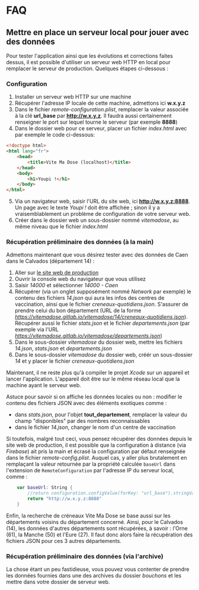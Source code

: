 # FAQ

## Mettre en place un serveur local pour jouer avec des données

Pour tester l'application ainsi que les évolutions et corrections faites dessus, il est possible d'utiliser un serveur web HTTP en local pour remplacer le serveur de production.
Quelques étapes ci-dessous :

### Configuration

1. Installer un serveur web HTTP sur une machine
2. Récupérer l'adresse IP locale de cette machine, admettons ici **w.x.y.z**
3. Dans le fichier _remote-configuration.plist_, remplacer la valeur associée à la clé **url_base** par **http://w.x.y.z**. Il faudra aussi certainement renseigner le port sur lequel tourne le serveur (par exemple **8888**)
4. Dans le dossier web pour ce serveur, placer un fichier _index.html_ avec par exemple le code ci-dessous:
```HTML
<!doctype html>
<html lang="fr">
    <head>
        <title>Vite Ma Dose (localhost)</title>
    </head>
    <body>
        <h1>Youpi !</h1>
    </body>
</html>
```
5. Via un navigateur web, saisir l'URL du site web, ici **http://w.x.y.z:8888**. Un page avec le texte _Youpi !_ doit être affichée ; sinon il y a vraisemblablement un problème de configuration de votre serveur web.
6. Créer dans le dossier web un sous-dossier nommé _vitemadose_, au même niveau que le fichier _index.html_

### Récupération préliminaire des données (à la main)

Admettons maintenant que vous désirez tester avec des données de Caen dans le Calvados (département 14) :

1. Aller sur [le site web de production](https://vitemadose.covidtracker.fr/)
2. Ouvrir la console web du navigateur que vous utilisez
2. Saisir _14000_ et sélectionner _14000 - Caen_
3. Récupérer (via un onglet supposément nommé _Network_ par exemple) le contenu des fichiers _14.json_ qui aura les infos des centres de vaccination, ainsi que le fichier _creneaux-quotidiens.json_. S'assurer de prendre celui du bon département (URL de la forme _https://vitemadose.gitlab.io/vitemadose/14/creneaux-quotidiens.json_). Récupérer aussi le fichier _stats.json_ et le fichier _departements.json_ (par exemple via l'URL _https://vitemadose.gitlab.io/vitemadose/departements.json_)
4. Dans le sous-dossier _vitemadose_ du dossier web, mettre les fichiers _14.json_, _stats.json_ et _departements.json_
5. Dans le sous-dossier _vitemadose_ du dossier web, créér un sous-dossier _14_ et y placer le fichier _creneaux-quotidiens.json_

Maintenant, il ne reste plus qu'à compiler le projet _Xcode_ sur un appareil et lancer l'application. L'appareil doit être sur le même réseau local que la machine ayant le serveur web.

Astuce pour savoir si on affiche les données locales ou non : modifier le contenu des fichiers JSON avec des éléments exotiques comme :
- dans _stats.json_, pour l'objet **tout_departement**, remplacer la valeur du champ "disponibles" par des nombres reconnaissables
- dans le fichier _14.json_, changer le nom d'un centre de vaccination

Si toutefois, malgré tout ceci, vous pensez récupérer des données depuis le site web de production, il est possible que la configuration à distance (via _Firebase_)  ait pris la main et écrasé la configuration par défaut renseignée dans le fichier _remote-config.plist_. Auquel cas, y aller plus brutalement en remplaçant la valeur retournée par la propriété calculée `baseUrl` dans l'extension de `RemoteConfiguration` par l'adresse IP du serveur local, comme :

```swift
    var baseUrl: String {
        //return configuration.configValue(forKey: "url_base").stringValue!
        return "http://w.x.y.z:8888"
    }
```

Enfin, la recherche de créneaux Vite Ma Dose se base aussi sur les départements voisins du département concerné. Ainsi, pour le Calvados (14), les données d'autres départements sont récupérées, à savoir : l'Orne (61), la Manche (50) et l'Eure (27). Il faut donc alors faire la récupération des fichiers JSON pour ces 3 autres départements.

### Récupération préliminaire des données (via l'archive)

La chose étant un peu fastidieuse, vous pouvez vous contenter de prendre les données fournies dans une des archives du dossier _bouchons_ et les mettre dans votre dossier de serveur web.

